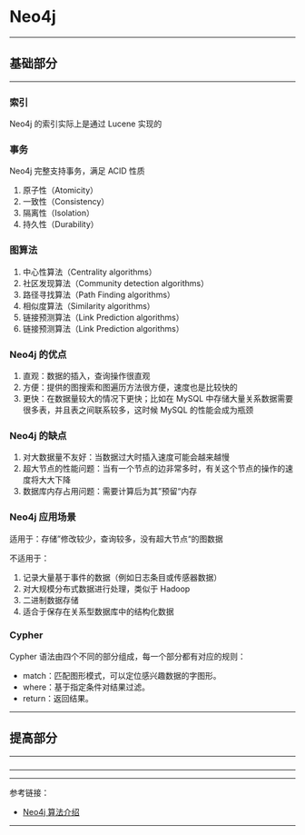 # Neo4j

---

## 基础部分

---

### 索引

Neo4j 的索引实际上是通过 Lucene 实现的

### 事务

Neo4j 完整支持事务，满足 ACID 性质

1. 原子性（Atomicity）
2. 一致性（Consistency）
3. 隔离性（Isolation）
4. 持久性（Durability）

### 图算法

1. 中心性算法（Centrality algorithms）
2. 社区发现算法（Community detection algorithms）
3. 路径寻找算法（Path Finding algorithms）
4. 相似度算法（Similarity algorithms）
5. 链接预测算法（Link Prediction algorithms）
6. 链接预测算法（Link Prediction algorithms）

### Neo4j 的优点

1. 直观：数据的插入，查询操作很直观
2. 方便：提供的图搜索和图遍历方法很方便，速度也是比较快的
3. 更快：在数据量较大的情况下更快；比如在 MySQL 中存储大量关系数据需要很多表，并且表之间联系较多，这时候 MySQL 的性能会成为瓶颈

### Neo4j 的缺点

1. 对大数据量不友好：当数据过大时插入速度可能会越来越慢
2. 超大节点的性能问题：当有一个节点的边非常多时，有关这个节点的操作的速度将大大下降
3. 数据库内存占用问题：需要计算后为其”预留“内存

### Neo4j 应用场景

适用于：存储”修改较少，查询较多，没有超大节点“的图数据

不适用于：

1. 记录大量基于事件的数据（例如日志条目或传感器数据）
2. 对大规模分布式数据进行处理，类似于 Hadoop
3. 二进制数据存储
4. 适合于保存在关系型数据库中的结构化数据

### Cypher

Cypher 语法由四个不同的部分组成，每一个部分都有对应的规则：

- match：匹配图形模式，可以定位感兴趣数据的字图形。
- where：基于指定条件对结果过滤。
- return：返回结果。

---

## 提高部分

---

###

---




---

参考链接：

- [Neo4j 算法介绍](https://www.jianshu.com/p/5254368f059b)

---




